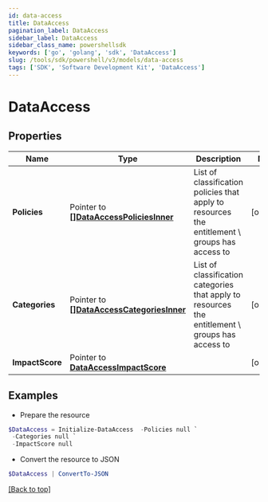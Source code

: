 ```yaml
---
id: data-access
title: DataAccess
pagination_label: DataAccess
sidebar_label: DataAccess
sidebar_class_name: powershellsdk
keywords: ['go', 'golang', 'sdk', 'DataAccess'] 
slug: /tools/sdk/powershell/v3/models/data-access
tags: ['SDK', 'Software Development Kit', 'DataAccess']
---
```



# DataAccess

## Properties

Name | Type | Description | Notes
------------ | ------------- | ------------- | -------------
**Policies** |  Pointer to [**[]DataAccessPoliciesInner**](data-access-policies-inner) | List of classification policies that apply to resources the entitlement \ groups has access to | [optional] 
**Categories** |  Pointer to [**[]DataAccessCategoriesInner**](data-access-categories-inner) | List of classification categories that apply to resources the entitlement \ groups has access to | [optional] 
**ImpactScore** |  Pointer to [**DataAccessImpactScore**](data-access-impact-score) |  | [optional] 

## Examples

- Prepare the resource
```powershell
$DataAccess = Initialize-DataAccess  -Policies null `
 -Categories null `
 -ImpactScore null
```

- Convert the resource to JSON
```powershell
$DataAccess | ConvertTo-JSON
```


[[Back to top]](#) 

